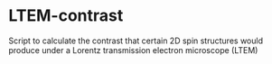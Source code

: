 # LTEM-contrast
Script to calculate the contrast that certain 2D spin structures would produce under a Lorentz transmission electron microscope (LTEM)
